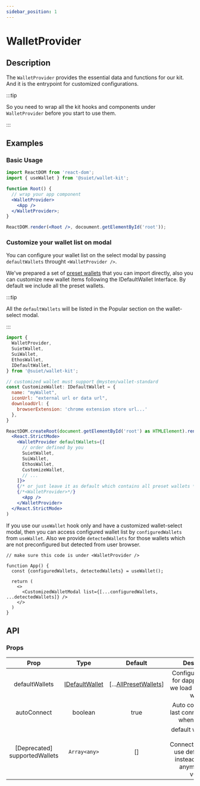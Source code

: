 ```yaml
---
sidebar_position: 1
---
```


# WalletProvider

## Description

The `WalletProvider` provides the essential data and functions for our kit. And it is the entrypoint for customized configurations.

:::tip

So you need to wrap all the kit hooks and components under `WalletProvider` before you start to use them.

:::

## Examples

### Basic Usage

```jsx
import ReactDOM from 'react-dom';
import { useWallet } from '@suiet/wallet-kit';

function Root() {
  // wrap your app component
  <WalletProvider>
    <App />
  </WalletProvider>;
}

ReactDOM.render(<Root />, docoument.getElementById('root'));
```

### Customize your wallet list on modal

You can configure your wallet list on the select modal by passing `defaultWallets` throught `<WalletProvider />`.

We've prepared a set of [preset wallets](../CanIUse#preset-wallets) that you can import directly, also you can customize new wallet items following the IDefaultWallet Interface. By default we include all the preset wallets.

:::tip

All the `defaultWallets` will be listed in the Popular section on the wallet-select modal.

:::

```jsx
import {
  WalletProvider,
  SuietWallet,
  SuiWallet,
  EthosWallet, 
  IDefaultWallet,
} from '@suiet/wallet-kit';

// customized wallet must support @mysten/wallet-standard
const CustomizeWallet: IDefaultWallet = {
  name: "myWallet",
  iconUrl: "external url or data url",
  downloadUrl: {
    browserExtension: 'chrome extension store url...'
  },
}

ReactDOM.createRoot(document.getElementById('root') as HTMLElement).render(
  <React.StrictMode>
    <WalletProvider defaultWallets={[
      // order defined by you
      SuietWallet,
      SuiWallet,
      EthosWallet,
      CustomizeWallet,
      // ...
    ]}>
    {/* or just leave it as default which contains all preset wallets */}
    {/*<WalletProvider>*/}
      <App />
    </WalletProvider>
  </React.StrictMode>
)
```

If you use our `useWallet` hook only and have a customized wallet-select modal, then you can access configured wallet list by `configuredWallets` from `useWallet`. Also we provide `detectedWallets` for those wallets which are not preconfigured but detected from user browser.

```
// make sure this code is under <WalletProvider />

function App() {
  const {configuredWallets, detectedWallets} = useWallet();
  
  return (
    <>
      <CustomizedWalletModal list={[...configuredWallets, ...detectedWallets]} />
    </>
  )
}
```

## API

### Props

|Prop|Type|Default|Description|
|:-:|:-:|:-:|:-:|
|defaultWallets|[IDefaultWallet](/docs/Types#idefaultwallet)|[...[AllPresetWallets](../CanIUse#preset-wallets)]|Configure wallet list for dapp, by default we load all the preset wallets|
|autoConnect|boolean|true|Auto connect to the last connected wallet when launched|
|[Deprecated] supportedWallets|`Array<any>`|[]|default wallets show on ConnectWalletModal, use defaultWallets instead (Not used anymore since v0.1.x)|
